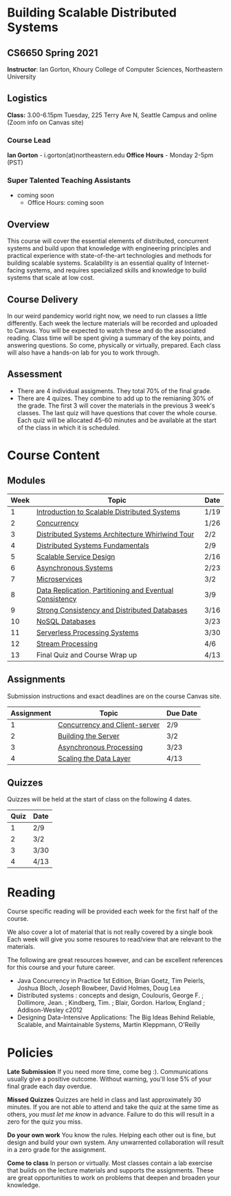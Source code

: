 # Building Scalable Distributed Systems

## CS6650 Spring 2021
**Instructor**: Ian Gorton, Khoury College of Computer Sciences, Northeastern University

## Logistics
**Class:** 3.00-6.15pm Tuesday, 225 Terry Ave N, Seattle Campus and online (Zoom info on Canvas site)

### Course Lead
**Ian Gorton** - i.gorton(at)northeastern.edu
**Office Hours** - Monday 2-5pm (PST)

### Super Talented Teaching Assistants
- coming soon
   - Office Hours: coming soon

## Overview
This course will cover the essential elements of distributed, concurrent systems and build upon that
knowledge with engineering principles and practical experience with state-of-the-art technologies and
methods for building scalable systems. Scalability is an essential quality of Internet-facing systems, and
requires specialized skills and knowledge to build systems that scale at low cost. 

## Course Delivery
In our weird pandemicy world right now, we need to run classes a little differently. Each week the lecture materials will be recorded and uploaded to Canvas. You will be expected to watch these and do the associated reading. Class time will be spent giving a summary of the key points, and answering questions. So come, physically or virtually, prepared. Each class will also have a hands-on lab for you to work through. 

## Assessment
* There are 4 individual assigments. They total 70% of the final grade.
* There are 4 quizes.  They combine to add up to the remianing 30% of the grade. The first 3 will cover the materials in the previous 3 week's classes. The last quiz will have questions that cover the whole course. Each quiz will be allocated 45-60 minutes and be available at the start of the class in which it is scheduled.

# Course Content

## Modules

Week | Topic | Date
---- | ----- | ----
1  | [Introduction to Scalable Distributed Systems](https://gortonator.github.io/bsds-6650/Week-1) | 1/19
2  | [Concurrency](http://gortonator.github.io/bsds-6650/Week-2) | 1/26
3  | [Distributed Systems Architecture Whirlwind Tour](http://gortonator.github.io/bsds-6650/Week-3) | 2/2
4  | [Distributed Systems Fundamentals](http://gortonator.github.io/bsds-6650/Week-4) | 2/9
5  | [Scalable Service Design](http://gortonator.github.io/bsds-6650/Week-5) | 2/16
6  | [Asynchronous Systems](http://gortonator.github.io/bsds-6650/Week-6) | 2/23
7  | [Microservices](http://gortonator.github.io/bsds-6650/Week-7) | 3/2
8  | [Data Replication, Partitioning and Eventual Consistency](http://gortonator.github.io/bsds-6650/Week-8) | 3/9
9  | [Strong Consistency and Distributed Databases](http://gortonator.github.io/bsds-6650/Week-9) | 3/16
10 | [NoSQL Databases](http://gortonator.github.io/bsds-6650/Week-10) | 3/23
11 | [Serverless Processing Systems](http://gortonator.github.io/bsds-6650/Week-11) | 3/30
12 | [Stream Processing](http://gortonator.github.io/bsds-6650/Week-12) | 4/6
13 | Final Quiz and Course Wrap up | 4/13

## Assignments
Submission instructions and exact deadlines are on the course Canvas site. 

Assignment | Topic | Due Date
---------- | ----- | --------
1 | [Concurrency and Client-server](https://gortonator.github.io/bsds-6650/assignments-2021/Assignment-1) | 2/9
2 | [Building the Server](https://gortonator.github.io/bsds-6650/assignments-2021/Assignment-2) | 3/2
3 | [Asynchronous Processing](https://gortonator.github.io/bsds-6650/assignments-2021/Assignment-3) | 3/23
4 | [Scaling the Data Layer](https://gortonator.github.io/bsds-6650/assignments-2021/Assignment-4) | 4/13

## Quizzes
Quizzes will be held at the start of class on the following 4 dates.

Quiz | Date
---- | ----
1 | 2/9
2 | 3/2
3 | 3/30
4 | 4/13

# Reading
Course specific reading will be provided each week for the first half of the course. 

We also cover a lot of material that is not really covered by a single book Each week will give you some resoures to read/view that are relevant to the materials. 

The following are great resources however, and can be excellent references for this course and your future career.

* Java Concurrency in Practice 1st Edition, Brian Goetz, Tim Peierls, Joshua Bloch, Joseph Bowbeer, David Holmes, Doug Lea
* Distributed systems : concepts and design, Coulouris, George F. ; Dollimore, Jean. ; Kindberg, Tim. ; Blair, Gordon. Harlow, England ; Addison-Wesley c2012
* Designing Data-Intensive Applications: The Big Ideas Behind Reliable, Scalable, and Maintainable Systems, Martin Kleppmann, O'Reilly

# Policies

**Late Submission**
If you need more time, come beg :). Communications usually give a positive outcome.
Without warning, you'll lose 5% of your final grade each day overdue. 

**Missed Quizzes**
Quizzes are held in class and last approximately 30 minutes. If you are not able to attend and take the quiz at the same time as others, _you must let me know_ in advance. Failure to do this will result in a zero for the quiz you miss. 

**Do your own work**
You know the rules. Helping each other out is fine, but design and build your own system. Any unwarrented collaboration will result in a zero grade for the assignment. 

**Come to class**
In person or virtually. Most classes contain a lab exercise that builds on the lecture materials and supports the assignments. These are great opportunities to work on problems that deepen and broaden your knowledge.
